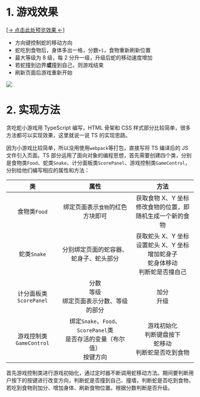 # 1. 游戏效果

<a href="https://lzxjack.gitee.io/snake/" target="_blank">[→ 点击此处预览效果 ←]</a>

-   方向键控制蛇的移动方向
-   蛇吃到食物后，身体多出一格，分数`+1`，食物重新刷新位置
-   最大等级为 8 级，每 2 分升一级，升级后蛇的移动速度增加
-   若蛇撞到边界**或**撞到自己，则游戏结束
-   刷新页面后游戏重新开始

![](https://jack-img.oss-cn-hangzhou.aliyuncs.com/img/20210323123246.gif)

# 2. 实现方法

贪吃蛇小游戏用 TypeScript 编写，HTML 骨架和 CSS 样式部分比较简单，很多方法都可以实现效果，这里就说一说 TS 的实现思路。

因为小游戏比较简单，所以没用使用`webpack`等打包，直接写将 TS 编译后的 JS 文件引入页面。TS 部分运用了面向对象的编程思想，首先需要创建四个类，分别是食物类`Food`、蛇类`Snake`、计分面板类`ScorePanel`、游戏控制类`GameControl`，分别给他们编写相应的属性和方法：

|           类            |                                      属性                                       |                                               方法                                               |
| :---------------------: | :-----------------------------------------------------------------------------: | :----------------------------------------------------------------------------------------------: |
|      食物类`Food`       |                        绑定页面表示`食物`的红色方块即可                         |                  获取食物 X、Y 坐标<br/>修改食物的位置，即随机生成一个新的食物                   |
|       蛇类`Snake`       |                     分别绑定页面的蛇容器、蛇身子、蛇头部分                      | 获取蛇头 X、Y 坐标<br />设置蛇头 X、Y 坐标<br />增加蛇身子<br />蛇身体移动<br />判断蛇是否撞自己 |
| 计分面板类`ScorePanel`  |                分数<br />等级<br />绑定页面表示分数、等级的部分                 |                                          加分<br />升级                                          |
| 游戏控制类`GameControl` | 绑定`Snake`、`Food`、`ScorePanel`类<br />是否存活的变量（布尔值）<br />按键方向 |                 游戏初始化<br />判断键盘按下<br />蛇移动<br />判断蛇是否吃到食物                 |

首先游戏控制类进行游戏初始化，通过定时器不断调用蛇移动方法。期间要判断用户按下的按键进行改变方向，判断蛇是否撞到自己、撞墙，判断蛇是否吃到食物，若吃到食物则加分、增加身体、刷新食物位置。根据分数判断是否升级。
